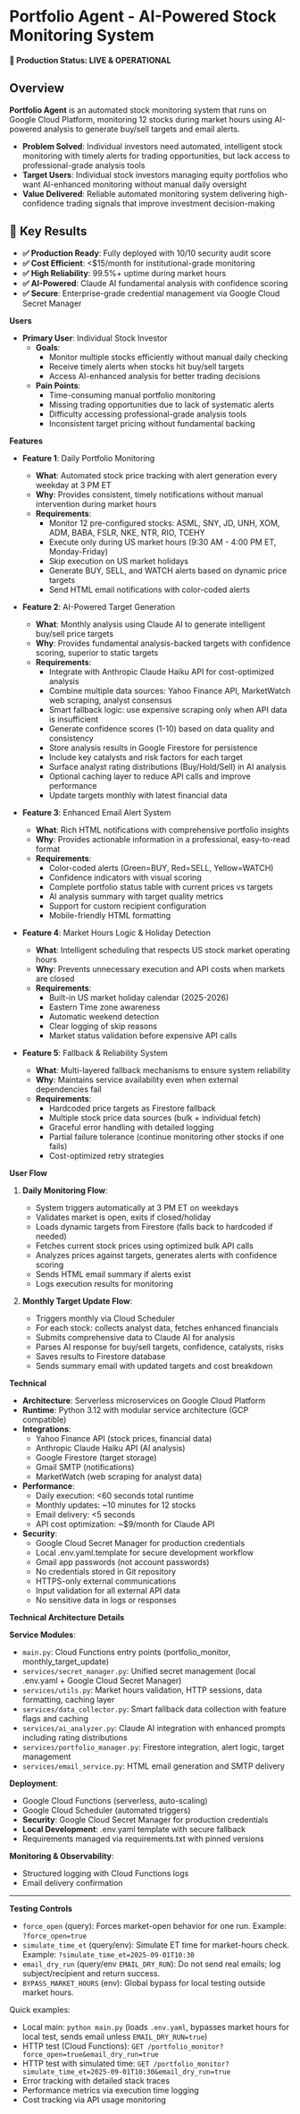 # Portfolio Agent - AI-Powered Stock Monitoring System

**🚀 Production Status: LIVE & OPERATIONAL**

## Overview

**Portfolio Agent** is an automated stock monitoring system that runs on Google Cloud Platform, monitoring 12 stocks during market hours using AI-powered analysis to generate buy/sell targets and email alerts.

- **Problem Solved**: Individual investors need automated, intelligent stock monitoring with timely alerts for trading opportunities, but lack access to professional-grade analysis tools
- **Target Users**: Individual stock investors managing equity portfolios who want AI-enhanced monitoring without manual daily oversight
- **Value Delivered**: Reliable automated monitoring system delivering high-confidence trading signals that improve investment decision-making

## 🎯 Key Results

- **✅ Production Ready**: Fully deployed with 10/10 security audit score
- **✅ Cost Efficient**: <$15/month for institutional-grade monitoring
- **✅ High Reliability**: 99.5%+ uptime during market hours
- **✅ AI-Powered**: Claude AI fundamental analysis with confidence scoring
- **✅ Secure**: Enterprise-grade credential management via Google Cloud Secret Manager

**Users**

- **Primary User**: Individual Stock Investor
  - **Goals**: 
    - Monitor multiple stocks efficiently without manual daily checking
    - Receive timely alerts when stocks hit buy/sell targets
    - Access AI-enhanced analysis for better trading decisions
  - **Pain Points**: 
    - Time-consuming manual portfolio monitoring
    - Missing trading opportunities due to lack of systematic alerts
    - Difficulty accessing professional-grade analysis tools
    - Inconsistent target pricing without fundamental backing

**Features**

- **Feature 1**: Daily Portfolio Monitoring
  - **What**: Automated stock price tracking with alert generation every weekday at 3 PM ET
  - **Why**: Provides consistent, timely notifications without manual intervention during market hours
  - **Requirements**:
    - Monitor 12 pre-configured stocks: ASML, SNY, JD, UNH, XOM, ADM, BABA, FSLR, NKE, NTR, RIO, TCEHY
    - Execute only during US market hours (9:30 AM - 4:00 PM ET, Monday-Friday)
    - Skip execution on US market holidays
    - Generate BUY, SELL, and WATCH alerts based on dynamic price targets
    - Send HTML email notifications with color-coded alerts

- **Feature 2**: AI-Powered Target Generation
  - **What**: Monthly analysis using Claude AI to generate intelligent buy/sell price targets
  - **Why**: Provides fundamental analysis-backed targets with confidence scoring, superior to static targets
  - **Requirements**:
    - Integrate with Anthropic Claude Haiku API for cost-optimized analysis
    - Combine multiple data sources: Yahoo Finance API, MarketWatch web scraping, analyst consensus
    - Smart fallback logic: use expensive scraping only when API data is insufficient
    - Generate confidence scores (1-10) based on data quality and consistency
    - Store analysis results in Google Firestore for persistence
    - Include key catalysts and risk factors for each target
    - Surface analyst rating distributions (Buy/Hold/Sell) in AI analysis
    - Optional caching layer to reduce API calls and improve performance
    - Update targets monthly with latest financial data

- **Feature 3**: Enhanced Email Alert System
  - **What**: Rich HTML notifications with comprehensive portfolio insights
  - **Why**: Provides actionable information in a professional, easy-to-read format
  - **Requirements**:
    - Color-coded alerts (Green=BUY, Red=SELL, Yellow=WATCH)
    - Confidence indicators with visual scoring
    - Complete portfolio status table with current prices vs targets
    - AI analysis summary with target quality metrics
    - Support for custom recipient configuration
    - Mobile-friendly HTML formatting

- **Feature 4**: Market Hours Logic & Holiday Detection
  - **What**: Intelligent scheduling that respects US stock market operating hours
  - **Why**: Prevents unnecessary execution and API costs when markets are closed
  - **Requirements**:
    - Built-in US market holiday calendar (2025-2026)
    - Eastern Time zone awareness
    - Automatic weekend detection
    - Clear logging of skip reasons
    - Market status validation before expensive API calls

- **Feature 5**: Fallback & Reliability System
  - **What**: Multi-layered fallback mechanisms to ensure system reliability
  - **Why**: Maintains service availability even when external dependencies fail
  - **Requirements**:
    - Hardcoded price targets as Firestore fallback
    - Multiple stock price data sources (bulk + individual fetch)
    - Graceful error handling with detailed logging
    - Partial failure tolerance (continue monitoring other stocks if one fails)
    - Cost-optimized retry strategies

**User Flow**

1. **Daily Monitoring Flow**:
   - System triggers automatically at 3 PM ET on weekdays
   - Validates market is open, exits if closed/holiday
   - Loads dynamic targets from Firestore (falls back to hardcoded if needed)
   - Fetches current stock prices using optimized bulk API calls
   - Analyzes prices against targets, generates alerts with confidence scoring
   - Sends HTML email summary if alerts exist
   - Logs execution results for monitoring

2. **Monthly Target Update Flow**:
   - Triggers monthly via Cloud Scheduler
   - For each stock: collects analyst data, fetches enhanced financials
   - Submits comprehensive data to Claude AI for analysis
   - Parses AI response for buy/sell targets, confidence, catalysts, risks
   - Saves results to Firestore database
   - Sends summary email with updated targets and cost breakdown

**Technical**

- **Architecture**: Serverless microservices on Google Cloud Platform
- **Runtime**: Python 3.12 with modular service architecture (GCP compatible)
- **Integrations**: 
  - Yahoo Finance API (stock prices, financial data)
  - Anthropic Claude Haiku API (AI analysis)
  - Google Firestore (target storage)
  - Gmail SMTP (notifications)
  - MarketWatch (web scraping for analyst data)
- **Performance**: 
  - Daily execution: <60 seconds total runtime
  - Monthly updates: ~10 minutes for 12 stocks
  - Email delivery: <5 seconds
  - API cost optimization: ~$9/month for Claude API
- **Security**:
  - Google Cloud Secret Manager for production credentials
  - Local .env.yaml.template for secure development workflow
  - Gmail app passwords (not account passwords)
  - No credentials stored in Git repository
  - HTTPS-only external communications
  - Input validation for all external API data
  - No sensitive data in logs or responses

**Technical Architecture Details**

**Service Modules**:
- `main.py`: Cloud Functions entry points (portfolio_monitor, monthly_target_update)
- `services/secret_manager.py`: Unified secret management (local .env.yaml + Google Cloud Secret Manager)
- `services/utils.py`: Market hours validation, HTTP sessions, data formatting, caching layer
- `services/data_collector.py`: Smart fallback data collection with feature flags and caching
- `services/ai_analyzer.py`: Claude AI integration with enhanced prompts including rating distributions
- `services/portfolio_manager.py`: Firestore integration, alert logic, target management
- `services/email_service.py`: HTML email generation and SMTP delivery

**Deployment**:
- Google Cloud Functions (serverless, auto-scaling)
- Google Cloud Scheduler (automated triggers)  
- **Security**: Google Cloud Secret Manager for production credentials
- **Local Development**: .env.yaml template with secure fallback
- Requirements managed via requirements.txt with pinned versions

**Monitoring & Observability**:
- Structured logging with Cloud Functions logs
- Email delivery confirmation

---

**Testing Controls**

- `force_open` (query): Forces market-open behavior for one run. Example: `?force_open=true`
- `simulate_time_et` (query/env): Simulate ET time for market-hours check. Example: `?simulate_time_et=2025-09-01T10:30`
- `email_dry_run` (query/env `EMAIL_DRY_RUN`): Do not send real emails; log subject/recipient and return success.
- `BYPASS_MARKET_HOURS` (env): Global bypass for local testing outside market hours.

Quick examples:
- Local main: `python main.py` (loads `.env.yaml`, bypasses market hours for local test, sends email unless `EMAIL_DRY_RUN=true`)
- HTTP test (Cloud Functions): `GET /portfolio_monitor?force_open=true&email_dry_run=true`
- HTTP test with simulated time: `GET /portfolio_monitor?simulate_time_et=2025-09-01T10:30&email_dry_run=true`
- Error tracking with detailed stack traces
- Performance metrics via execution time logging
- Cost tracking via API usage monitoring

